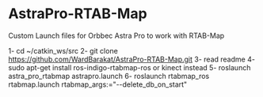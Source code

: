 # AstraPro-RTAB-Map
Custom Launch files for Orbbec Astra Pro to work with RTAB-Map


1- cd ~/catkin_ws/src 
2- git clone https://github.com/WardBarakat/AstraPro-RTAB-Map.git 
3- read readme 
4- sudo apt-get install ros-indigo-rtabmap-ros or kinect instead
5- roslaunch astra_pro_rtabmap astrapro.launch
6- roslaunch rtabmap_ros rtabmap.launch rtabmap_args:="--delete_db_on_start" 
